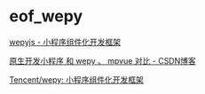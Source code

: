# eof_wepy
[wepyjs - 小程序组件化开发框架](https://tencent.github.io/wepy/document.html#/?id=%e5%be%ae%e4%bf%a1%e5%b0%8f%e7%a8%8b%e5%ba%8f%e7%bb%84%e4%bb%b6%e5%8c%96%e5%bc%80%e5%8f%91%e6%a1%86%e6%9e%b6wepy%e5%ae%98%e6%96%b9%e6%96%87%e6%a1%a3)

[原生开发小程序 和 wepy 、 mpvue 对比 - CSDN博客](https://blog.csdn.net/yang450712123/article/details/79623518)



[Tencent/wepy: 小程序组件化开发框架](https://github.com/Tencent/wepy)